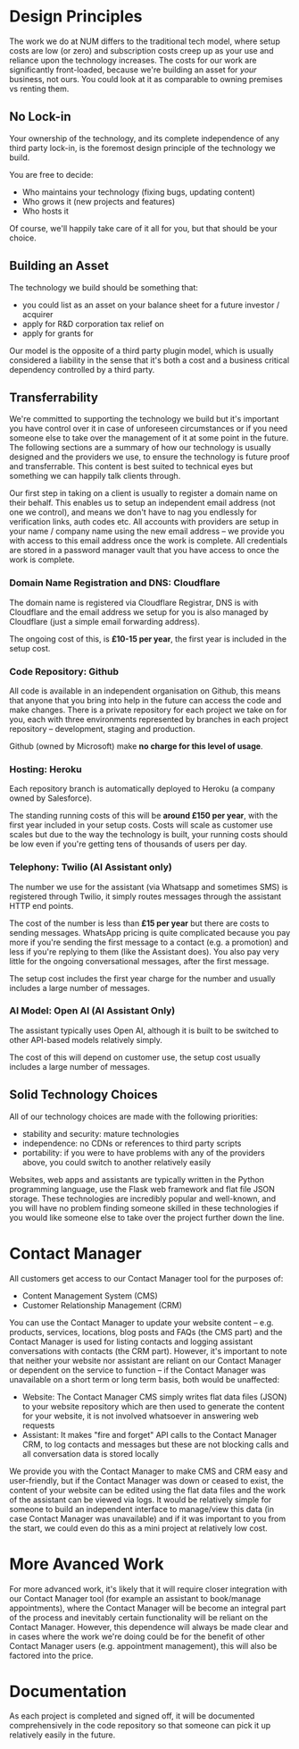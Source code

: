 # Design Principles
The work we do at NUM differs to the traditional tech model, where setup costs are low (or zero) and subscription costs creep up as your use and reliance upon the technology increases. The costs for our work are significantly front-loaded, because we're building an asset for _your_ business, not ours. You could look at it as comparable to owning premises vs renting them.

## No Lock-in
Your ownership of the technology, and its complete independence of any third party lock-in, is the foremost design principle of the technology we build. 

You are free to decide:

- Who maintains your technology (fixing bugs, updating content)
- Who grows it (new projects and features) 
- Who hosts it

Of course, we'll happily take care of it all for you, but that should be your choice.

## Building an Asset
The technology we build should be something that:

- you could list as an asset on your balance sheet for a future investor / acquirer
- apply for R&D corporation tax relief on
- apply for grants for

Our model is the opposite of a third party plugin model, which is usually considered a liability in the sense that it's both a cost and a business critical dependency controlled by a third party.

## Transferrability
We're committed to supporting the technology we build but it's important you have control over it in case of unforeseen circumstances or if you need someone else to take over the management of it at some point in the future. The following sections are a summary of how our technology is usually designed and the providers we use, to ensure the technology is future proof and transferrable. This content is best suited to technical eyes but something we can happily talk clients through.

Our first step in taking on a client is usually to register a domain name on their behalf. This enables us to setup an independent email address (not one we control), and means we don't have to nag you endlessly for verification links, auth codes etc. All accounts with providers are setup in your name / company name using the new email address – we provide you with access to this email address once the work is complete. All credentials are stored in a password manager vault that you have access to once the work is complete.

### Domain Name Registration and DNS: Cloudflare
The domain name is registered via Cloudflare Registrar, DNS is with Cloudflare and the email address we setup for you is also managed by Cloudflare (just a simple email forwarding address).

The ongoing cost of this, is **£10-15 per year**, the first year is included in the setup cost.

### Code Repository: Github
All code is available in an independent organisation on Github, this means that anyone that you bring into help in the future can access the code and make changes. There is a private repository for each project we take on for you, each with three environments represented by branches in each project repository – development, staging and production.

Github (owned by Microsoft) make **no charge for this level of usage**.

### Hosting: Heroku
Each repository branch is automatically deployed to Heroku (a company owned by Salesforce).

The standing running costs of this will be **around £150 per year**, with the first year included in your setup costs. Costs will scale as customer use scales but due to the way the technology is built, your running costs should be low even if you're getting tens of thousands of users per day.

### Telephony: Twilio (AI Assistant only)
The number we use for the assistant (via Whatsapp and sometimes SMS) is registered through Twilio, it simply routes messages through the assistant HTTP end points.

The cost of the number is less than **£15 per year** but there are costs to sending messages. WhatsApp pricing is quite complicated because you pay more if you're sending the first message to a contact (e.g. a promotion) and less if you're replying to them (like the Assistant does). You also pay very little for the ongoing conversational messages, after the first message. 

The setup cost includes the first year charge for the number and usually includes a large number of messages.

### AI Model: Open AI (AI Assistant Only)
The assistant typically uses Open AI, although it is built to be switched to other API-based models relatively simply.

The cost of this will depend on customer use, the setup cost usually includes a large number of messages.

## Solid Technology Choices
All of our technology choices are made with the following priorities:

- stability and security: mature technologies
- independence: no CDNs or references to third party scripts
- portability: if you were to have problems with any of the providers above, you could switch to another relatively easily

Websites, web apps and assistants are typically written in the Python programming language, use the Flask web framework and flat file JSON storage. These technologies are incredibly popular and well-known, and you will have no problem finding someone skilled in these technologies if you would like someone else to take over the project further down the line.

# Contact Manager
All customers get access to our Contact Manager tool for the purposes of:

- Content Management System (CMS)
- Customer Relationship Management (CRM)

You can use the Contact Manager to update your website content – e.g. products, services, locations, blog posts and FAQs (the CMS part) and the Contact Manager is used for listing contacts and logging assistant conversations with contacts (the CRM part). However, it's important to note that neither your website nor assistant are reliant on our Contact Manager or dependent on the service to function – if the Contact Manager was unavailable on a short term or long term basis, both would be unaffected:

- Website: The Contact Manager CMS simply writes flat data files (JSON) to your website repository which are then used to generate the content for your website, it is not involved whatsoever in answering web requests
- Assistant: It makes "fire and forget" API calls to the Contact Manager CRM, to log contacts and messages but these are not blocking calls and all conversation data is stored locally

We provide you with the Contact Manager to make CMS and CRM easy and user-friendly,  but if the Contact Manager was down or ceased to exist, the content of your website can be edited using the flat data files and the work of the assistant can be viewed via logs. It would be relatively simple for someone to build an independent interface to manage/view this data (in case Contact Manager was unavailable) and if it was important to you from the start, we could even do this as a mini project at relatively low cost.

# More Avanced Work
For more advanced work, it's likely that it will require closer integration with our Contact Manager tool (for example an assistant to book/manage appointments), where the Contact Manager will be become an integral part of the process and inevitably certain functionality will be reliant on the Contact Manager. However, this dependence will always be made clear and in cases where the work we're doing could be for the benefit of other Contact Manager users (e.g. appointment management), this will also be factored into the price.

# Documentation
As each project is completed and signed off, it will be documented comprehensively in the code repository so that someone can pick it up relatively easily in the future. 
